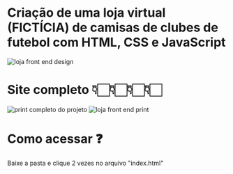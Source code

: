 # Criação de uma loja virtual (FICTÍCIA) de camisas de clubes de futebol com HTML, CSS e JavaScript
![loja front end design](https://github.com/user-attachments/assets/a3a39c34-ebd0-42bb-972d-6f2a4e8543dc)
# Site completo 👇🏻👇🏻👇🏻👇🏻
![print completo do projeto](https://github.com/user-attachments/assets/b7f0f455-b3b4-45c7-9ca6-538045fd221d)
![loja front end print](https://github.com/user-attachments/assets/3a202cf7-e88b-44f8-865c-d1920ac94b60)
# Como acessar ❓
Baixe a pasta e clique 2 vezes no arquivo "index.html"
